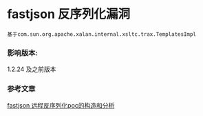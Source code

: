 # ﻿fastjson 反序列化漏洞

    基于com.sun.org.apache.xalan.internal.xsltc.trax.TemplatesImpl 

### 影响版本:

1.2.24 ﻿及之前版本


### 参考文章 

[fastjson 远程反序列化poc的构造和分析](http://xxlegend.com/2017/04/29/title-%20fastjson%20%E8%BF%9C%E7%A8%8B%E5%8F%8D%E5%BA%8F%E5%88%97%E5%8C%96poc%E7%9A%84%E6%9E%84%E9%80%A0%E5%92%8C%E5%88%86%E6%9E%90/)




